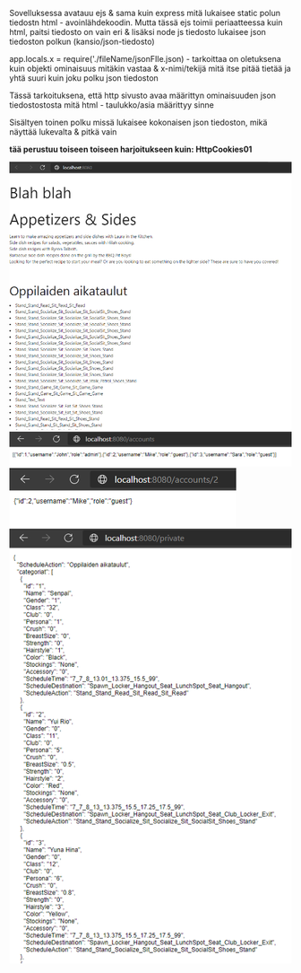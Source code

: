 Sovelluksessa avatauu ejs & sama kuin express mitä lukaisee static polun tiedostn html - avoinlähdekoodin. 
Mutta tässä ejs toimii periaatteessa kuin html, paitsi tiedosto on vain eri & lisäksi node js tiedosto lukaisee json tiedoston polkun (kansio/json-tiedosto)

app.locals.x = require('./fileName/jsonFIle.json) - tarkoittaa on oletuksena kuin objekti ominaisuus mitäkin vastaa &
x-nimi/tekijä mitä itse pitää tietää ja yhtä suuri kuin joku polku json tiedoston

Tässä tarkoituksena, että http sivusto avaa määrittyn ominaisuuden json tiedostostosta mitä html - taulukko/asia määrittyy sinne

Sisältyen toinen polku missä lukaisee kokonaisen json tiedoston, mikä näyttää lukevalta & pitkä vain

<b> tää perustuu toiseen toiseen harjoitukseen kuin: HttpCookies01 </b>

![Alt text](Image/Node1.PNG?raw=true "None")
![Alt text](Image/Node2.PNG?raw=true "None")
![Alt text](Image/Node2-1.PNG?raw=true "None")
![Alt text](Image/Node2-2.PNG?raw=true "None")

